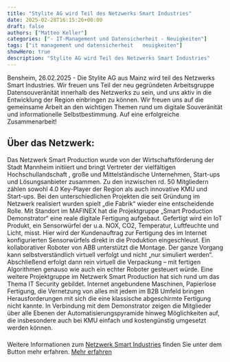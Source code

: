 ```yaml
---
title: "Stylite AG wird Teil des Netzwerks Smart Industries"
date: 2025-02-28T16:15:26+00:00
draft: false
authors: ["Matteo Keller"]
categories: ["- IT-Management und Datensicherheit - Neuigkeiten"]
tags: ["it management und datensicherheit   neuigkeiten"]
showHero: true
description: "Stylite AG wird Teil des Netzwerks Smart Industries"
---
```

Bensheim, 26.02.2025 - Die Stylite AG aus Mainz wird teil des Netzwerks Smart Industries. Wir freuen uns Teil der neu gegründeten Arbeitsgruppe Datensouveränität innerhalb des Netzwerks zu sein, und uns aktiv in die Entwicklung der Region einbringen zu können. Wir freuen uns auf die gemeinsame Arbeit an den wichtigen Themen rund um digitale Souveränität und informationelle Selbstbestimmung. Auf eine erfolgreiche Zusammenarbeit!
## Über das Netzwerk:
Das Netzwerk Smart Production wurde von der Wirtschaftsförderung der Stadt Mannheim initiiert und bringt Vertreter der vielfältigen Hochschullandschaft , große und Mittelständische Unternehmen, Start-ups und Lösungsanbieter zusammen.
Zu den inzwischen rd. 50 Mitgliedern zählen sowohl 4.0 Key-Player der Region als auch innovative KMU und Start-ups. Bei den unterschiedlichen Projekten die seit Gründung im Netzwerk realisiert wurden spielt „die Fabrik“ wieder eine entscheidende Rolle.
Mit Standort im MAFINEX hat die Projektgruppe „Smart Production Demonstrator“ eine reale digitale Fertigung aufgebaut. Gefertigt wird ein IoT Produkt, ein Sensorwürfel der u.a. NOX, CO2, Temperatur, Luftfeuchte und Licht, misst. Hier wird der Kundenauftrag zur Fertigung des im Internet konfigurierten Sensorwürfels direkt in die Produktion eingeschleust. Ein kollaborativer Roboter von ABB unterstützt die Montage. Der ganze Vorgang kann selbstverständlich virtuell verfolgt und nicht „nur simuliert werden“. Abschließend erfolgt dann rein virtuell die Verpackung – mit fertigen Algorithmen genauso wie auch ein echter Roboter gesteuert würde.
Eine weitere Projektgruppe im Netzwerk Smart Production hat sich rund um das Thema IT Security gebildet. Internet angebundene Maschinen, Papierlose Fertigung, die Vernetzung von alles mit jedem im B2B Umfeld bringen Herausforderungen mit sich die eine klassische abgeschirmte Fertigung nicht kannte. In Verbindung mit dem Demonstrator zeigen die Mitglieder über alle Ebenen der Automatisierungspyramide hinweg Möglichkeiten auf, die insbesondere auch bei KMU einfach und kostengünstig umgesetzt werden können.
 ###
 Weitere Informationen zum [Netzwerk Smart Industries]() finden Sie unter dem Button mehr erfahren.
 [Mehr erfahren]()